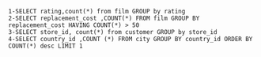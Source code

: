     1-SELECT rating,count(*) from film GROUP by rating 
    2-SELECT replacement_cost ,COUNT(*) FROM film GROUP BY replacement_cost HAVING COUNT(*) > 50
    3-SELECT store_id, count(*) from customer GROUP by store_id
    4-SELECT country_id ,COUNT (*) FROM city GROUP BY country_id ORDER BY COUNT(*) desc LIMIT 1